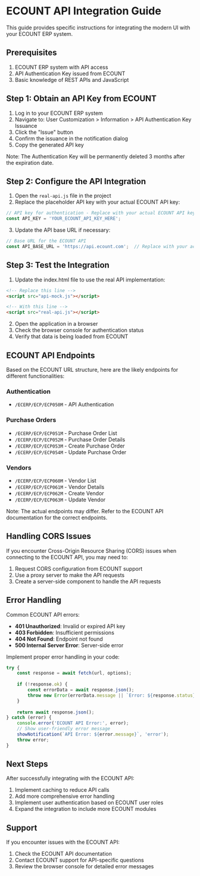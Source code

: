 # ECOUNT API Integration Guide

This guide provides specific instructions for integrating the modern UI with your ECOUNT ERP system.

## Prerequisites

1. ECOUNT ERP system with API access
2. API Authentication Key issued from ECOUNT
3. Basic knowledge of REST APIs and JavaScript

## Step 1: Obtain an API Key from ECOUNT

1. Log in to your ECOUNT ERP system
2. Navigate to: User Customization > Information > API Authentication Key Issuance
3. Click the "Issue" button
4. Confirm the issuance in the notification dialog
5. Copy the generated API key

Note: The Authentication Key will be permanently deleted 3 months after the expiration date.

## Step 2: Configure the API Integration

1. Open the `real-api.js` file in the project
2. Replace the placeholder API key with your actual ECOUNT API key:

```javascript
// API key for authentication - Replace with your actual ECOUNT API key
const API_KEY = 'YOUR_ECOUNT_API_KEY_HERE';
```

3. Update the API base URL if necessary:

```javascript
// Base URL for the ECOUNT API
const API_BASE_URL = 'https://api.ecount.com';  // Replace with your actual ECOUNT API endpoint
```

## Step 3: Test the Integration

1. Update the index.html file to use the real API implementation:

```html
<!-- Replace this line -->
<script src="api-mock.js"></script>

<!-- With this line -->
<script src="real-api.js"></script>
```

2. Open the application in a browser
3. Check the browser console for authentication status
4. Verify that data is being loaded from ECOUNT

## ECOUNT API Endpoints

Based on the ECOUNT URL structure, here are the likely endpoints for different functionalities:

### Authentication
- `/ECERP/ECP/ECP050M` - API Authentication

### Purchase Orders
- `/ECERP/ECP/ECP051M` - Purchase Order List
- `/ECERP/ECP/ECP052M` - Purchase Order Details
- `/ECERP/ECP/ECP053M` - Create Purchase Order
- `/ECERP/ECP/ECP054M` - Update Purchase Order

### Vendors
- `/ECERP/ECP/ECP060M` - Vendor List
- `/ECERP/ECP/ECP061M` - Vendor Details
- `/ECERP/ECP/ECP062M` - Create Vendor
- `/ECERP/ECP/ECP063M` - Update Vendor

Note: The actual endpoints may differ. Refer to the ECOUNT API documentation for the correct endpoints.

## Handling CORS Issues

If you encounter Cross-Origin Resource Sharing (CORS) issues when connecting to the ECOUNT API, you may need to:

1. Request CORS configuration from ECOUNT support
2. Use a proxy server to make the API requests
3. Create a server-side component to handle the API requests

## Error Handling

Common ECOUNT API errors:

- **401 Unauthorized**: Invalid or expired API key
- **403 Forbidden**: Insufficient permissions
- **404 Not Found**: Endpoint not found
- **500 Internal Server Error**: Server-side error

Implement proper error handling in your code:

```javascript
try {
    const response = await fetch(url, options);
    
    if (!response.ok) {
        const errorData = await response.json();
        throw new Error(errorData.message || `Error: ${response.status}`);
    }
    
    return await response.json();
} catch (error) {
    console.error('ECOUNT API Error:', error);
    // Show user-friendly error message
    showNotification(`API Error: ${error.message}`, 'error');
    throw error;
}
```

## Next Steps

After successfully integrating with the ECOUNT API:

1. Implement caching to reduce API calls
2. Add more comprehensive error handling
3. Implement user authentication based on ECOUNT user roles
4. Expand the integration to include more ECOUNT modules

## Support

If you encounter issues with the ECOUNT API:

1. Check the ECOUNT API documentation
2. Contact ECOUNT support for API-specific questions
3. Review the browser console for detailed error messages